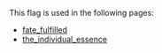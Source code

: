 This flag is used in the following pages:
 - [fate_fulfilled](../events/fate_fulfilled.md)
 - [the_individual_essence](../events/the_individual_essence.md)
